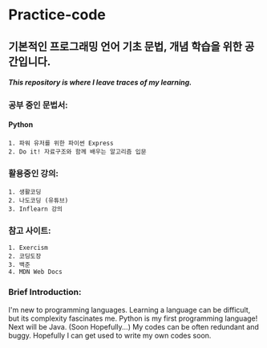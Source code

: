 # Practice-code

## 기본적인 프로그래밍 언어 기초 문법, 개념 학습을 위한 공간입니다. 
##### This repository is where I leave traces of my learning. 

  ### 공부 중인 문법서: 
  #### Python
    1. 파워 유저를 위한 파이썬 Express
    2. Do it! 자료구조와 함께 배우는 알고리즘 입문

  ### 활용중인 강의:
  
    1. 생활코딩
    2. 나도코딩 (유튜브)
    3. Inflearn 강의
    
  ### 참고 사이트: 
  
    1. Exercism
    2. 코딩도장
    3. 백준
    4. MDN Web Docs
    
### Brief Introduction: 

I'm new to programming languages. 
Learning a language can be difficult, but its complexity fascinates me. 
Python is my first programming language! Next will be Java. (Soon Hopefully...)
My codes can be often redundant and buggy. Hopefully I can get used to write my own codes soon.
